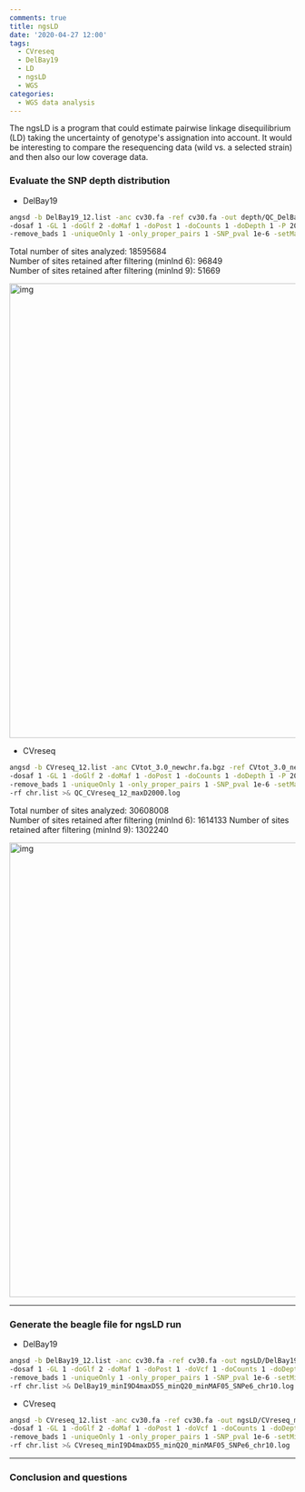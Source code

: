 ```yaml
---
comments: true
title: ngsLD
date: '2020-04-27 12:00'
tags:
  - CVreseq
  - DelBay19
  - LD
  - ngsLD
  - WGS
categories:
  - WGS data analysis
---
```


The ngsLD is a program that could estimate pairwise linkage disequilibrium (LD) taking the uncertainty of genotype's assignation into account. It would be interesting to compare the resequencing data (wild vs. a selected strain) and then also our low coverage data.

### Evaluate the SNP depth distribution

- DelBay19

```sh
angsd -b DelBay19_12.list -anc cv30.fa -ref cv30.fa -out depth/QC_DelBay19_12_maxD2000 \
-dosaf 1 -GL 1 -doGlf 2 -doMaf 1 -doPost 1 -doCounts 1 -doDepth 1 -P 20 -minInd 9 -minQ 20 -minMapQ 20 -minMaf 0.05 \
-remove_bads 1 -uniqueOnly 1 -only_proper_pairs 1 -SNP_pval 1e-6 -setMaxDepth 2000 -doMajorMinor 1 -rf chr.list >& QC_DelBay19_12_maxD2000.log
```
Total number of sites analyzed: 18595684     
Number of sites retained after filtering (minInd 6): 96849        
Number of sites retained after filtering (minInd 9): 51669    

<img src="https://hzz0024.github.io/images/ngsLD/QC_DelBay19_12_maxD2000.jpg" alt="img" width="800"/>

- CVreseq

```sh
angsd -b CVreseq_12.list -anc CVtot_3.0_newchr.fa.bgz -ref CVtot_3.0_newchr.fa.bgz -out depth/QC_CVreseq_12_maxD2000 \
-dosaf 1 -GL 1 -doGlf 2 -doMaf 1 -doPost 1 -doCounts 1 -doDepth 1 -P 20 -minInd 9 -minQ 20 -minMapQ 20 -minMaf 0.05 \
-remove_bads 1 -uniqueOnly 1 -only_proper_pairs 1 -SNP_pval 1e-6 -setMaxDepth 2000 -doMajorMinor 1 \
-rf chr.list >& QC_CVreseq_12_maxD2000.log
```
Total number of sites analyzed: 30608008    
Number of sites retained after filtering (minInd 6): 1614133
Number of sites retained after filtering (minInd 9): 1302240   

<img src="https://hzz0024.github.io/images/ngsLD/QC_CVreseq_12_maxD2000.jpg" alt="img" width="800"/>

---
### Generate the beagle file for ngsLD run

- DelBay19 
```sh
angsd -b DelBay19_12.list -anc cv30.fa -ref cv30.fa -out ngsLD/DelBay19_minI9D4maxD55_minQ20_minMAF05_SNPe6_chr10 \
-dosaf 1 -GL 1 -doGlf 2 -doMaf 1 -doPost 1 -doVcf 1 -doCounts 1 -doDepth 1 -dumpCounts 1 -P 20 -minQ 20 -minMapQ 20 -minMaf 0.05 \
-remove_bads 1 -uniqueOnly 1 -only_proper_pairs 1 -SNP_pval 1e-6 -setMinDepth 4 -setMaxDepth 55 -minInd 9 -doMajorMinor 1 \
-rf chr.list >& DelBay19_minI9D4maxD55_minQ20_minMAF05_SNPe6_chr10.log
```

- CVreseq
```sh
angsd -b CVreseq_12.list -anc cv30.fa -ref cv30.fa -out ngsLD/CVreseq_minI9D88maxD108_minQ20_minMAF05_SNPe6_chr10 \
-dosaf 1 -GL 1 -doGlf 2 -doMaf 1 -doPost 1 -doVcf 1 -doCounts 1 -doDepth 1 -dumpCounts 1 -P 20 -minQ 20 -minMapQ 20 -minMaf 0.05 \
-remove_bads 1 -uniqueOnly 1 -only_proper_pairs 1 -SNP_pval 1e-6 -setMinDepth 88 -setMaxDepth 108 -minInd 9 -doMajorMinor 1 \
-rf chr.list >& CVreseq_minI9D4maxD55_minQ20_minMAF05_SNPe6_chr10.log
```

---
### Conclusion and questions




